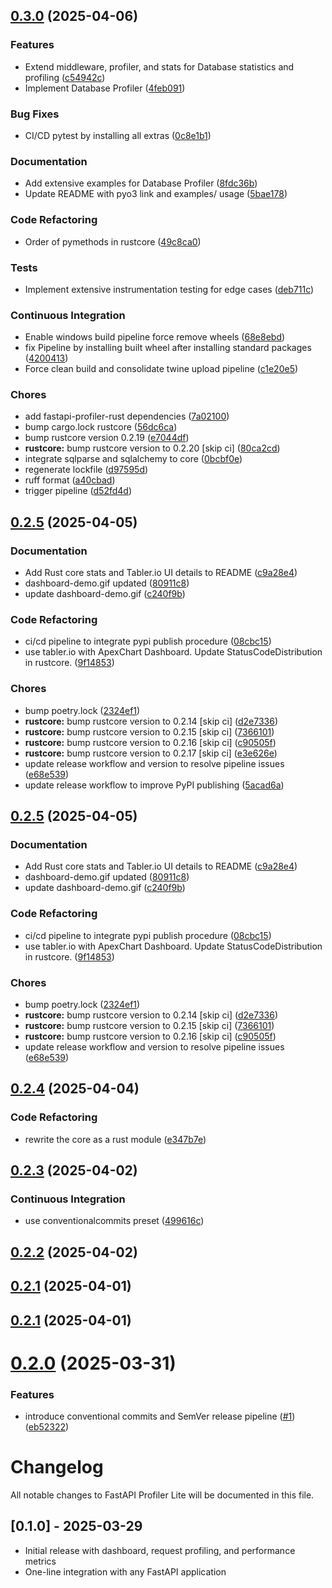 ## [0.3.0](https://github.com/al91liwo/fastapi-profiler-lite/compare/v0.2.5...v0.3.0) (2025-04-06)


### Features

* Extend middleware, profiler, and stats for Database statistics and profiling ([c54942c](https://github.com/al91liwo/fastapi-profiler-lite/commit/c54942cd308e14b2250c87e4814ec151526e3067))
* Implement Database Profiler ([4feb091](https://github.com/al91liwo/fastapi-profiler-lite/commit/4feb091bd55189c6f127e4d48074dd775e6a6845))


### Bug Fixes

* CI/CD pytest by installing all extras ([0c8e1b1](https://github.com/al91liwo/fastapi-profiler-lite/commit/0c8e1b160e8ff66c95832a8703d110722439e327))


### Documentation

* Add extensive examples for Database Profiler ([8fdc36b](https://github.com/al91liwo/fastapi-profiler-lite/commit/8fdc36b918c338355653b7172fe88cacf4882894))
* Update README with pyo3 link and examples/ usage ([5bae178](https://github.com/al91liwo/fastapi-profiler-lite/commit/5bae1784d4d19c928ae3c62c29bc56c108def62f))


### Code Refactoring

* Order of pymethods in rustcore ([49c8ca0](https://github.com/al91liwo/fastapi-profiler-lite/commit/49c8ca0d7a312c153df2b734118987d77993b794))


### Tests

* Implement extensive instrumentation testing for edge cases ([deb711c](https://github.com/al91liwo/fastapi-profiler-lite/commit/deb711c0b44d934bf9ce92e8d0817d3c71861d97))


### Continuous Integration

* Enable windows build pipeline force remove wheels ([68e8ebd](https://github.com/al91liwo/fastapi-profiler-lite/commit/68e8ebdd47f1243a0efc00462a89f9cac944cf6c))
* fix Pipeline by installing built wheel after installing standard packages ([4200413](https://github.com/al91liwo/fastapi-profiler-lite/commit/42004139b61ca1762c2644a6fda50f920d85618f))
* Force clean build and consolidate twine upload pipeline ([c1e20e5](https://github.com/al91liwo/fastapi-profiler-lite/commit/c1e20e55e14df978176c50f1c327a4be69bb75f1))


### Chores

* add fastapi-profiler-rust dependencies ([7a02100](https://github.com/al91liwo/fastapi-profiler-lite/commit/7a02100e2d92398270e83d66cac8d65d679de622))
* bump cargo.lock rustcore ([56dc6ca](https://github.com/al91liwo/fastapi-profiler-lite/commit/56dc6ca1859e30fcb9b78c9dd7fc83ebd28fca2f))
* bump rustcore version 0.2.19 ([e7044df](https://github.com/al91liwo/fastapi-profiler-lite/commit/e7044df0401872284c412e1e73913ef438e81995))
* **rustcore:** bump rustcore version to 0.2.20 [skip ci] ([80ca2cd](https://github.com/al91liwo/fastapi-profiler-lite/commit/80ca2cd5bc9475aa80196ab5ad0ce99764b678f2))
* integrate sqlparse and sqlalchemy to core ([0bcbf0e](https://github.com/al91liwo/fastapi-profiler-lite/commit/0bcbf0ef24740d3839b8dfbd577fd9aade19c49c))
* regenerate lockfile ([d97595d](https://github.com/al91liwo/fastapi-profiler-lite/commit/d97595dce7f8ceb5afe3ce6a2fe953c33ae2b115))
* ruff format ([a40cbad](https://github.com/al91liwo/fastapi-profiler-lite/commit/a40cbadfbd797a4b8ff6ed5b0ee6fcf962ab14d7))
* trigger pipeline ([d52fd4d](https://github.com/al91liwo/fastapi-profiler-lite/commit/d52fd4dcb920b8f7dfa619593bc571aadcd60a09))

## [0.2.5](https://github.com/al91liwo/fastapi-profiler-lite/compare/v0.2.4...v0.2.5) (2025-04-05)


### Documentation

* Add Rust core stats and Tabler.io UI details to README ([c9a28e4](https://github.com/al91liwo/fastapi-profiler-lite/commit/c9a28e4a124e45edf0567d94efa11becbab510f9))
* dashboard-demo.gif updated ([80911c8](https://github.com/al91liwo/fastapi-profiler-lite/commit/80911c86888f4adcaf13a991b774513ffc10e71d))
* update dashboard-demo.gif ([c240f9b](https://github.com/al91liwo/fastapi-profiler-lite/commit/c240f9b0dc60875cf30fd86c1bd6e3eb802ea84b))


### Code Refactoring

* ci/cd pipeline to integrate pypi publish procedure ([08cbc15](https://github.com/al91liwo/fastapi-profiler-lite/commit/08cbc1504458ec1012aa0d3403d76c3fd65ef3b7))
* use tabler.io with ApexChart Dashboard. Update StatusCodeDistribution in rustcore. ([9f14853](https://github.com/al91liwo/fastapi-profiler-lite/commit/9f14853c44213248fcc1b8796ca2f15f11e0f837))


### Chores

* bump poetry.lock ([2324ef1](https://github.com/al91liwo/fastapi-profiler-lite/commit/2324ef140204ee38cae825c25f638297ad487af7))
* **rustcore:** bump rustcore version to 0.2.14 [skip ci] ([d2e7336](https://github.com/al91liwo/fastapi-profiler-lite/commit/d2e73369bab6babe1166b15ce678cd798434a128))
* **rustcore:** bump rustcore version to 0.2.15 [skip ci] ([7366101](https://github.com/al91liwo/fastapi-profiler-lite/commit/7366101e0e4c8155493e095872b61ade18d85a5c))
* **rustcore:** bump rustcore version to 0.2.16 [skip ci] ([c90505f](https://github.com/al91liwo/fastapi-profiler-lite/commit/c90505f8a4254d53452a1bf094ab01dd568ad67e))
* **rustcore:** bump rustcore version to 0.2.17 [skip ci] ([e3e626e](https://github.com/al91liwo/fastapi-profiler-lite/commit/e3e626ec1596ebee323f57f0992a492fcbdb58b7))
* update release workflow and version to resolve pipeline issues ([e68e539](https://github.com/al91liwo/fastapi-profiler-lite/commit/e68e539933765272a818adc29132e3764d97494c))
* update release workflow to improve PyPI publishing ([5acad6a](https://github.com/al91liwo/fastapi-profiler-lite/commit/5acad6a2e70a213a806e21b2341373e1118591c5))

## [0.2.5](https://github.com/al91liwo/fastapi-profiler-lite/compare/v0.2.4...v0.2.5) (2025-04-05)


### Documentation

* Add Rust core stats and Tabler.io UI details to README ([c9a28e4](https://github.com/al91liwo/fastapi-profiler-lite/commit/c9a28e4a124e45edf0567d94efa11becbab510f9))
* dashboard-demo.gif updated ([80911c8](https://github.com/al91liwo/fastapi-profiler-lite/commit/80911c86888f4adcaf13a991b774513ffc10e71d))
* update dashboard-demo.gif ([c240f9b](https://github.com/al91liwo/fastapi-profiler-lite/commit/c240f9b0dc60875cf30fd86c1bd6e3eb802ea84b))


### Code Refactoring

* ci/cd pipeline to integrate pypi publish procedure ([08cbc15](https://github.com/al91liwo/fastapi-profiler-lite/commit/08cbc1504458ec1012aa0d3403d76c3fd65ef3b7))
* use tabler.io with ApexChart Dashboard. Update StatusCodeDistribution in rustcore. ([9f14853](https://github.com/al91liwo/fastapi-profiler-lite/commit/9f14853c44213248fcc1b8796ca2f15f11e0f837))


### Chores

* bump poetry.lock ([2324ef1](https://github.com/al91liwo/fastapi-profiler-lite/commit/2324ef140204ee38cae825c25f638297ad487af7))
* **rustcore:** bump rustcore version to 0.2.14 [skip ci] ([d2e7336](https://github.com/al91liwo/fastapi-profiler-lite/commit/d2e73369bab6babe1166b15ce678cd798434a128))
* **rustcore:** bump rustcore version to 0.2.15 [skip ci] ([7366101](https://github.com/al91liwo/fastapi-profiler-lite/commit/7366101e0e4c8155493e095872b61ade18d85a5c))
* **rustcore:** bump rustcore version to 0.2.16 [skip ci] ([c90505f](https://github.com/al91liwo/fastapi-profiler-lite/commit/c90505f8a4254d53452a1bf094ab01dd568ad67e))
* update release workflow and version to resolve pipeline issues ([e68e539](https://github.com/al91liwo/fastapi-profiler-lite/commit/e68e539933765272a818adc29132e3764d97494c))

## [0.2.4](https://github.com/al91liwo/fastapi-profiler-lite/compare/v0.2.3...v0.2.4) (2025-04-04)


### Code Refactoring

* rewrite the core as a rust module ([e347b7e](https://github.com/al91liwo/fastapi-profiler-lite/commit/e347b7eb9b5fefb7fb01cd7461887bc23ca9fcb4))

## [0.2.3](https://github.com/al91liwo/fastapi-profiler-lite/compare/v0.2.2...v0.2.3) (2025-04-02)


### Continuous Integration

* use conventionalcommits preset ([499616c](https://github.com/al91liwo/fastapi-profiler-lite/commit/499616c56c19dc7d95091012cfc2738b3cd58ce9))

## [0.2.2](https://github.com/al91liwo/fastapi-profiler-lite/compare/v0.2.1...v0.2.2) (2025-04-02)

## [0.2.1](https://github.com/al91liwo/fastapi-profiler-lite/compare/v0.2.0...v0.2.1) (2025-04-01)

## [0.2.1](https://github.com/al91liwo/fastapi-profiler-lite/compare/v0.2.0...v0.2.1) (2025-04-01)

# [0.2.0](https://github.com/al91liwo/fastapi-profiler-lite/compare/v0.1.0...v0.2.0) (2025-03-31)


### Features

* introduce conventional commits  and SemVer release pipeline ([#1](https://github.com/al91liwo/fastapi-profiler-lite/issues/1)) ([eb52322](https://github.com/al91liwo/fastapi-profiler-lite/commit/eb523220b78472139f4f0fa625fe9d26464fa654))

# Changelog

All notable changes to FastAPI Profiler Lite will be documented in this file.

## [0.1.0] - 2025-03-29
- Initial release with dashboard, request profiling, and performance metrics
- One-line integration with any FastAPI application
